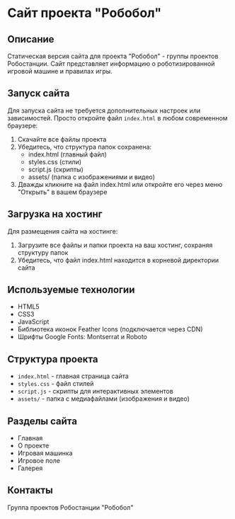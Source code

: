 # Сайт проекта "Робобол"

## Описание
Статическая версия сайта для проекта "Робобол" - группы проектов Робостанции. Сайт представляет информацию о роботизированной игровой машине и правилах игры.

## Запуск сайта
Для запуска сайта не требуется дополнительных настроек или зависимостей. Просто откройте файл `index.html` в любом современном браузере:

1. Скачайте все файлы проекта
2. Убедитесь, что структура папок сохранена:
   - index.html (главный файл)
   - styles.css (стили)
   - script.js (скрипты)
   - assets/ (папка с изображениями и видео)
3. Дважды кликните на файл index.html или откройте его через меню "Открыть" в вашем браузере

## Загрузка на хостинг
Для размещения сайта на хостинге:

1. Загрузите все файлы и папки проекта на ваш хостинг, сохраняя структуру папок
2. Убедитесь, что файл index.html находится в корневой директории сайта

## Используемые технологии
- HTML5
- CSS3
- JavaScript
- Библиотека иконок Feather Icons (подключается через CDN)
- Шрифты Google Fonts: Montserrat и Roboto

## Структура проекта
- `index.html` - главная страница сайта
- `styles.css` - файл стилей
- `script.js` - скрипты для интерактивных элементов
- `assets/` - папка с медиафайлами (изображения и видео)

## Разделы сайта
- Главная
- О проекте
- Игровая машинка
- Игровое поле
- Галерея

## Контакты
Группа проектов Робостанции "Робобол"
